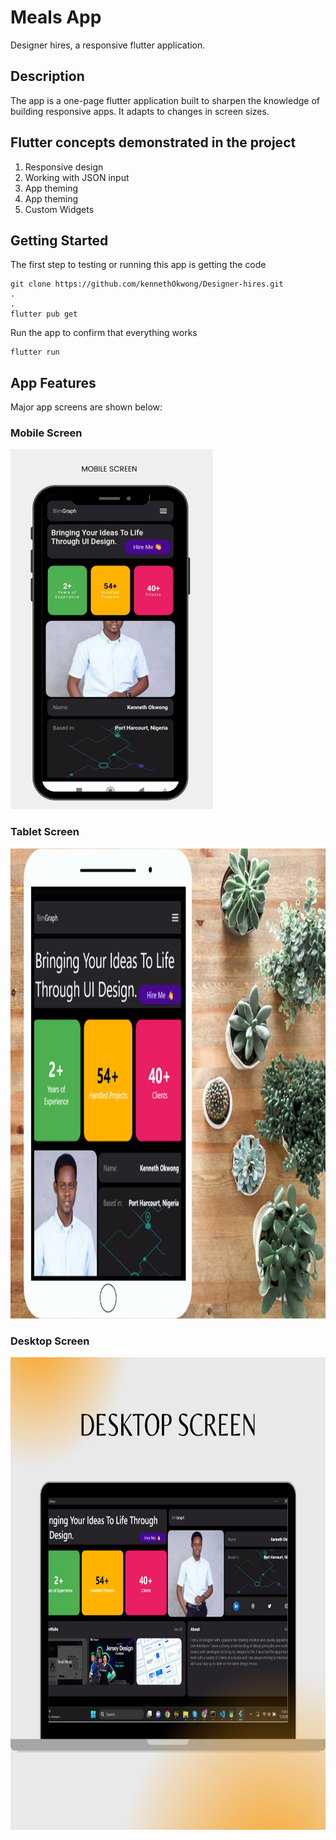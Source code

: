 # Meals App

Designer hires, a responsive flutter application.

## Description
The app is a one-page flutter application built to sharpen the knowledge of building responsive apps.
It adapts to changes in screen sizes.

## Flutter concepts demonstrated in the project
1. Responsive design
2. Working with JSON input
3. App theming
4. App theming
5. Custom Widgets

## Getting Started
The first step to testing or running this app is getting the code

    git clone https://github.com/kennethOkwong/Designer-hires.git
    .
    .
    flutter pub get

Run the app to confirm that everything works
    
    flutter run

## App Features
Major app screens are shown below:

### Mobile Screen
<img src="./lib/readMe_screenshots/mobile.png" width="324" height="576">

### Tablet Screen
<img src="./lib/readMe_screenshots/tablet.png" width="630.4" height="752">

### Desktop Screen
<img src="./lib/readMe_screenshots/desktop.png" width="756" height="756">


